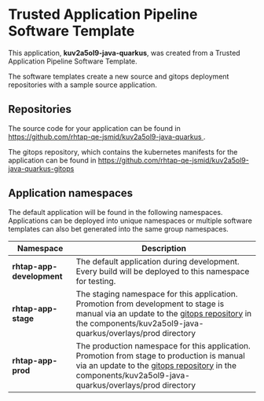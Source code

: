 # Trusted Application Pipeline Software Template

This application, **kuv2a5ol9-java-quarkus**, was created from a Trusted Application Pipeline Software Template.

The software templates create a new source and gitops deployment repositories with a sample source application. 

## Repositories

The source code for your application can be found in [https://github.com/rhtap-qe-jsmid/kuv2a5ol9-java-quarkus ](https://github.com/rhtap-qe-jsmid/kuv2a5ol9-java-quarkus ).
 
The gitops repository, which contains the kubernetes manifests for the application can be found in 
[https://github.com/rhtap-qe-jsmid/kuv2a5ol9-java-quarkus-gitops ](https://github.com/rhtap-qe-jsmid/kuv2a5ol9-java-quarkus-gitops ) 

## Application namespaces 

The default application will be found in the following namespaces. Applications can be deployed into unique namespaces or multiple software templates can also bet generated into the same group namespaces.  

|  Namespace   |  Description   |  
| -------- | -------- |   
| **rhtap-app-development** | The default application during development. Every build will be deployed to this namespace for testing. | 
| **rhtap-app-stage** | The staging namespace for this application. Promotion from development to stage is manual via an update to the [gitops repository](https://github.com/rhtap-qe-jsmid/kuv2a5ol9-java-quarkus-gitops ) in the components/kuv2a5ol9-java-quarkus/overlays/prod directory |  
| **rhtap-app-prod** | The production namespace for this application. Promotion from stage to production is manual via an update to the [gitops repository](https://github.com/rhtap-qe-jsmid/kuv2a5ol9-java-quarkus-gitops ) in the components/kuv2a5ol9-java-quarkus/overlays/prod directory | 